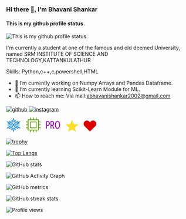 ### Hi there 👋, I'm Bhavani Shankar
#### This is my github profile status.
![This is my github profile status.](https://zeevector.com/wp-content/uploads/Youtube-Banner-Background.png)

I'm currently a student at one of the famous and old deemed University, named SRM INSTITUTE OF SCIENCE AND TECHNOLOGY,KATTANKULATHUR

Skills: Python,c++,c,powershell,HTML

- 🔭 I’m currently working on Numpy Arrays and Pandas Dataframe. 
- 🌱 I’m currently learning Scikit-Learn Module for ML. 
- 📫 How to reach me: Via mail:abhavanishankar2002@gmail.com 


[<img src='https://cdn.jsdelivr.net/npm/simple-icons@3.0.1/icons/github.svg' alt='github' height='40'>](https://github.com/abs768)  [<img src='https://cdn.jsdelivr.net/npm/simple-icons@3.0.1/icons/instagram.svg' alt='instagram' height='40'>](https://www.instagram.com/abhavanishankar2002/)  

<a href='https://archiveprogram.github.com/'><img src='https://raw.githubusercontent.com/acervenky/animated-github-badges/master/assets/acbadge.gif' width='40' height='40'></a> <a href='https://docs.github.com/en/developers'><img src='https://raw.githubusercontent.com/acervenky/animated-github-badges/master/assets/devbadge.gif' width='40' height='40'></a> <a href='https://github.com/pricing'><img src='https://raw.githubusercontent.com/acervenky/animated-github-badges/master/assets/pro.gif' width='40' height='40'></a> <a href='https://stars.github.com/'><img src='https://raw.githubusercontent.com/acervenky/animated-github-badges/master/assets/starbadge.gif' width='35' height='35'></a> <a href='https://docs.github.com/en/github/supporting-the-open-source-community-with-github-sponsors'><img src='https://raw.githubusercontent.com/acervenky/animated-github-badges/master/assets/sponsorbadge.gif' width='35' height='35'></a> 

[![trophy](https://github-profile-trophy.vercel.app/?username=abs768)](https://github.com/ryo-ma/github-profile-trophy)

[![Top Langs](https://github-readme-stats.vercel.app/api/top-langs/?username=abs768)](https://github.com/anuraghazra/github-readme-stats)

![GitHub stats](https://github-readme-stats.vercel.app/api?username=abs768&show_icons=true&count_private=true)  

![GitHub Activity Graph](https://activity-graph.herokuapp.com/graph?username=abs768)  

![GitHub metrics](https://metrics.lecoq.io/abs768)  

![GitHub streak stats](https://github-readme-streak-stats.herokuapp.com/?user=abs768)  

![Profile views](https://gpvc.arturio.dev/abs768)  
